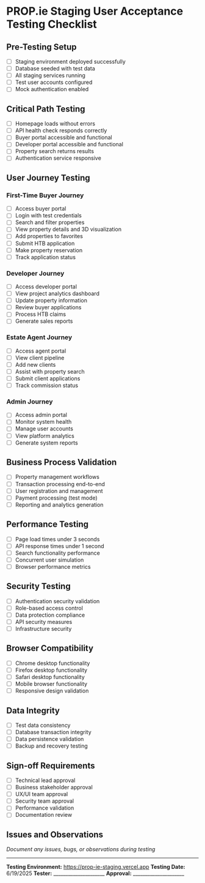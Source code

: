 # PROP.ie Staging User Acceptance Testing Checklist

## Pre-Testing Setup
- [ ] Staging environment deployed successfully
- [ ] Database seeded with test data
- [ ] All staging services running
- [ ] Test user accounts configured
- [ ] Mock authentication enabled

## Critical Path Testing
- [ ] Homepage loads without errors
- [ ] API health check responds correctly
- [ ] Buyer portal accessible and functional
- [ ] Developer portal accessible and functional
- [ ] Property search returns results
- [ ] Authentication service responsive

## User Journey Testing

### First-Time Buyer Journey
- [ ] Access buyer portal
- [ ] Login with test credentials
- [ ] Search and filter properties
- [ ] View property details and 3D visualization
- [ ] Add properties to favorites
- [ ] Submit HTB application
- [ ] Make property reservation
- [ ] Track application status

### Developer Journey
- [ ] Access developer portal
- [ ] View project analytics dashboard
- [ ] Update property information
- [ ] Review buyer applications
- [ ] Process HTB claims
- [ ] Generate sales reports

### Estate Agent Journey
- [ ] Access agent portal
- [ ] View client pipeline
- [ ] Add new clients
- [ ] Assist with property search
- [ ] Submit client applications
- [ ] Track commission status

### Admin Journey
- [ ] Access admin portal
- [ ] Monitor system health
- [ ] Manage user accounts
- [ ] View platform analytics
- [ ] Generate system reports

## Business Process Validation
- [ ] Property management workflows
- [ ] Transaction processing end-to-end
- [ ] User registration and management
- [ ] Payment processing (test mode)
- [ ] Reporting and analytics generation

## Performance Testing
- [ ] Page load times under 3 seconds
- [ ] API response times under 1 second
- [ ] Search functionality performance
- [ ] Concurrent user simulation
- [ ] Browser performance metrics

## Security Testing
- [ ] Authentication security validation
- [ ] Role-based access control
- [ ] Data protection compliance
- [ ] API security measures
- [ ] Infrastructure security

## Browser Compatibility
- [ ] Chrome desktop functionality
- [ ] Firefox desktop functionality
- [ ] Safari desktop functionality
- [ ] Mobile browser functionality
- [ ] Responsive design validation

## Data Integrity
- [ ] Test data consistency
- [ ] Database transaction integrity
- [ ] Data persistence validation
- [ ] Backup and recovery testing

## Sign-off Requirements
- [ ] Technical lead approval
- [ ] Business stakeholder approval
- [ ] UX/UI team approval
- [ ] Security team approval
- [ ] Performance validation
- [ ] Documentation review

## Issues and Observations
_Document any issues, bugs, or observations during testing_

---

**Testing Environment:** https://prop-ie-staging.vercel.app
**Testing Date:** 6/19/2025
**Tester:** _____________________
**Approval:** _____________________
